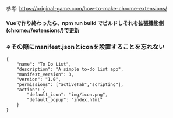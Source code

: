 参考: https://original-game.com/how-to-make-chrome-extensions/

#### Vueで作り終わったら、npm run build でビルドしそれを拡張機能側(chrome://extensions/)で更新

### ※その際にmanifest.jsonとiconを設置することを忘れない

```
{
    "name": "To Do List",
    "description": "A simple to-do list app",
	"manifest_version": 3,
	"version": "1.0",
	"permissions": ["activeTab","scripting"],
    "action": {
        "default_icon": "img/icon.png",
        "default_popup": "index.html"
    }
}
```
